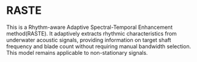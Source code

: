 # RASTE
This is a Rhythm-aware Adaptive Spectral-Temporal Enhancement method(RASTE). It adaptively extracts rhythmic characteristics from underwater acoustic signals, providing information on target shaft frequency and blade count without requiring manual bandwidth selection. This model remains applicable to non-stationary signals.
